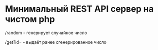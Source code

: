 # Минимальный REST API сервер на чистом php

/random - генерирует случайное число

/get?id=<id> - выдаёт ранее сгенерированное число